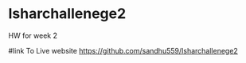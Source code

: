 # Isharchallenege2
HW for week 2

#link To Live website https://github.com/sandhu559/Isharchallenege2
